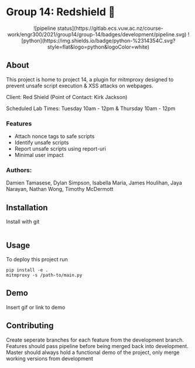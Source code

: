<h1>Group 14: Redshield 👋</h1>
<p align="center">
![pipeline status](https://gitlab.ecs.vuw.ac.nz/course-work/engr300/2021/group14/group-14/badges/development/pipeline.svg)
![python](https://img.shields.io/badge/python-%2314354C.svg?style=flat&logo=python&logoColor=white)
</p>



## About
This project is home to project 14, a plugin for mitmproxy designed to prevent unsafe script execution & XSS attacks on webpages.

Client: Red Shield (Point of Contact: Kirk Jackson)

Scheduled Lab Times: Tuesday 10am - 12pm & Thursday 10am - 12pm


### Features
- Attach nonce tags to safe scripts
- Identify unsafe scripts
- Report unsafe scripts using report-uri
- Minimal user impact

### Authors: 
Damien Tamasese, Dylan Simpson, Isabella Maria, James Houlihan, Jaya Narayan, Nathan Wong, Timothy McDermott

 
  
## Installation

Install with git

```bash

```

## Usage

To deploy this project run

```
pip install -e .
mitmproxy -s /path-to/main.py
```

## Demo

Insert gif or link to demo

  
## Contributing
Create seperate branches for each feature from the development branch. Features should pass pipeline before being merged back into development.
Master should always hold a functional demo of the project, only merge working versions from development


  
